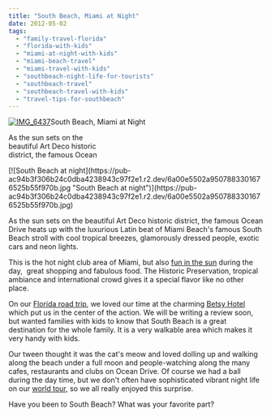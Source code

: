 ```yaml
---
title: "South Beach, Miami at Night"
date: 2012-05-02
tags: 
  - "family-travel-florida"
  - "florida-with-kids"
  - "miami-at-night-with-kids"
  - "miami-beach-travel"
  - "miami-travel-with-kids"
  - "southbeach-night-life-for-tourists"
  - "southbeach-travel"
  - "southbeach-travel-with-kids"
  - "travel-tips-for-southbeach"
---
```


  
[![IMG_6437](https://pub-ac94b3f306b24c0dba4238943c97f2e1.r2.dev/6a00e5502a9507883301676525b522970b.jpg "IMG_6437")](https://pub-ac94b3f306b24c0dba4238943c97f2e1.r2.dev/6a00e5502a9507883301676525b522970b.jpg)South Beach, Miami at Night  
  
As the sun sets on the  
beautiful Art Deco historic  
district, the famous Ocean

<!--more--> [![South Beach at night](https://pub-ac94b3f306b24c0dba4238943c97f2e1.r2.dev/6a00e5502a9507883301676525b55f970b.jpg "South Beach at night")](https://pub-ac94b3f306b24c0dba4238943c97f2e1.r2.dev/6a00e5502a9507883301676525b55f970b.jpg)

As the sun sets on the beautiful Art Deco historic district, the famous Ocean Drive heats up with the luxurious Latin beat of Miami Beach's famous South Beach stroll with cool tropical breezes, glamorously dressed people, exotic cars and neon lights.  
  
This is the hot night club area of Miami, but also [fun in the sun](http://soultravelers3new.local/2011/11/florida-family-vacation-fun.html "fun in the sun florida") during the day,  great shopping and fabulous food. The Historic Preservation, tropical ambiance and international crowd gives it a special flavor like no other place.  
  
On our [Florida road trip](http://soultravelers3new.local/2011/10/florida-road-trip-sun-fun-family-vacation.html "florida road trip family vacation"), we loved our time at the charming [Betsy Hotel](http://www.thebetsyhotel.com/ "the betsy hotel") which put us in the center of the action. We will be writing a review soon, but wanted families with kids to know that South Beach is a great destination for the whole family. It is a very walkable area which makes it very handy with kids.  
  
Our tween thought it was the cat's meow and loved dolling up and walking along the beach under a full moon and people-watching along the many cafes, restaurants and clubs on Ocean Drive. Of course we had a ball during the day time, but we don't often have sophisticated vibrant night life on our [world tour](http://soultravelers3new.local/2012/01/amazing-family-world-tour.html "family world tour"), so we all really enjoyed this surprise.  
  
Have you been to South Beach? What was your favorite part?
